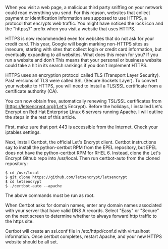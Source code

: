 When you visit a web page, a malicious third party sniffing on your network could read everything you send. For this reason, websites that collect payment or identification information are supposed to use HTTPS, a protocol that encrypts web traffic. You might have noticed the lock icon and the "https://" prefix when you visit a website that uses HTTPS. 

HTTPS is now recommended even for websites that do not ask for your credit card. This year, Google will begin marking non-HTTPS sites as insecure, starting with sites that collect login or credit card information, but eventually expanding to all websites. What does this mean for you? If you run a website and don't This means that your personal or business website could take a hit in its search rankings if you don't implement HTTPS. 

HTTPS uses an encryption protocol called TLS (Transport Layer Security). Past versions of TLS were called SSL (Secure Sockets Layer). To convert your website to HTTPS, you will need to install a TLS/SSL certificate from a certificate authority (CA).

You can now obtain free, automatically renewing TSL/SSL certificates from [https://letsencrypt.org](Let's Encrypt). Before the holidays, I installed Let's Encrypt on Red Hat Enterprise Linux 6 servers running Apache. I will outline the steps in the rest of this article.

First, make sure that port 443 is accessible from the Internet. Check your iptables settings.

Next, install Certbot, the official Let's Encrypt client. Certbot instructions say to install the python-certbot RPM from the EPEL repository, but EPEL does not have the python-certbot RPM for RHEL 6. Instead, clone the Let's Encrypt Github repo into /usr/local. Then run certbot-auto from the cloned repository:

    $ cd /usr/local
    $ git clone https://github.com/letsencrypt/letsencrypt
    $ cd letsencrypt
    $ ./certbot-auto --apache

The above commands must be run as root.
    
When Certbot asks for domain names, enter any domain names associated with your server that have valid DNS A records. Select "Easy" or "Secure" on the next screen to determine whether to always forward http traffic to the https site. 

Certbot will create an ssl.conf file in /etc/httpd/conf.d with virtualhost information. Once certbot completes, restart Apache, and your new HTTPS website should be all set.
